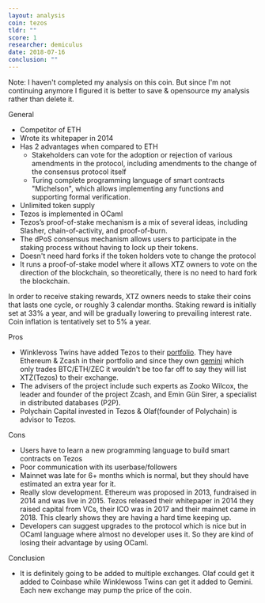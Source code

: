 ```yaml
---
layout: analysis
coin: tezos
tldr: ""
score: 1
researcher: demiculus
date: 2018-07-16
conclusion: ""
---
```


Note: I haven't completed my analysis on this coin. But since I'm not continuing anymore I figured it is better to save & opensource my analysis rather than delete it.

General

- Competitor of ETH
- Wrote its whitepaper in 2014
- Has 2 advantages when compared to ETH
	- Stakeholders can vote for the adoption or rejection of various amendments in the protocol, including amendments to the change of the consensus protocol itself
	- Turing complete programming language of smart contracts "Michelson", which allows implementing any functions and supporting formal verification.
- Unlimited token supply
- Tezos is implemented in OCaml
- Tezos’s proof-of-stake mechanism is a mix of several ideas, including Slasher, chain-of-activity, and proof-of-burn.
- The dPoS consensus mechanism allows users to participate in the staking process without having to lock up their tokens.
- Doesn't need hard forks if the token holders vote to change the protocol
- It runs a proof-of-stake model where it allows XTZ owners to vote on the direction of the blockchain, so theoretically, there is no need to hard fork the blockchain.

In order to receive staking rewards, XTZ owners needs to stake their coins that lasts one cycle, or roughly 3 calendar months. Staking reward is initially set at 33% a year, and will be gradually lowering to prevailing interest rate. Coin inflation is tentatively set to 5% a year.


Pros

- Winklevoss Twins have added Tezos to their [portfolio](https://winklevosscapital.com/portfolio/). They have Ethereum & Zcash in their portfolio and since they own [gemini](https://gemini.com/) which only trades BTC/ETH/ZEC it wouldn't be too far off to say they will list XTZ(Tezos) to their exchange.
- The advisers of the project include such experts as Zooko Wilcox, the leader and founder of the project Zcash, and Emin Gün Sirer, a specialist in distributed databases (P2P).
- Polychain Capital invested in Tezos & Olaf(founder of Polychain) is advisor to Tezos. 

Cons

- Users have to learn a new programming language to build smart contracts on Tezos
- Poor communication with its userbase/followers
- Mainnet was late for 6+ months which is normal, but they should have estimated an extra year for it.
- Really slow development. Ethereum was proposed in 2013, fundraised in 2014 and was live in 2015. Tezos released their whitepaper in 2014 they raised capital from VCs, their ICO was in 2017 and their mainnet came in 2018. This clearly shows they are having a hard time keeping up.
- Developers can suggest upgrades to the protocol which is nice but in OCaml language where almost no developer uses it. So they are kind of losing their advantage by using OCaml.

Conclusion 

- It is definitely going to be added to multiple exchanges. Olaf could get it added to Coinbase while Winklewoss Twins can get it added to Gemini. Each new exchange may pump the price of the coin.